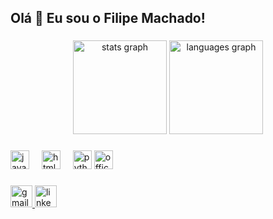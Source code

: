 <h2 align="left">Olá 👋 Eu sou o Filipe Machado! </h2>

###

<div align="center">
  <img src="https://github-readme-stats.vercel.app/api?username=FLPMSZ&hide_title=false&hide_rank=false&show_icons=true&include_all_commits=true&count_private=true&disable_animations=false&theme=tokyonight&locale=en&hide_border=false&include_all_commits=true" height="150" alt="stats graph"  />
  <img src="https://github-readme-stats.vercel.app/api/top-langs?username=FLPMSZ&locale=en&hide_title=false&layout=compact&card_width=320&langs_count=5&theme=tokyonight&hide_border=false&include_all_commits=true" height="150" alt="languages graph"  />
</div>

###

<div align="left">
  <img src="https://cdn.jsdelivr.net/gh/devicons/devicon/icons/javascript/javascript-original.svg" height="30" alt="javascript logo"  />
  <img width="12" />
  <img src="https://cdn.jsdelivr.net/gh/devicons/devicon/icons/html5/html5-original.svg" height="30" alt="html5 logo"  />
  <img width="12" />
  <img src="https://cdn.jsdelivr.net/gh/devicons/devicon/icons/python/python-original.svg" height="30" alt="python logo"  />
  <img src="[https://cdn.imgbin.com/13/21/19/imgbin-microsoft-excel-computer-icons-microsoft-qJfPQf8j6gKjfD2wSQydCPb3x.jpg](https://icon2.cleanpng.com/20190316/gty/kisspng-office-365-microsoft-office-2-13-microsoft-corpora-microsoft-office-professional-plus-version-1812-b-5c8c94a4a440e0.9694622915527169646728.jpg)" height="30" alt="office logo"  />
</div>

###

<div align="left">
  <a href="filipemachado700@gmail.com" target="_blank">
    <img src="https://img.shields.io/static/v1?message=Gmail&logo=gmail&label=&color=D14836&logoColor=white&labelColor=&style=for-the-badge" height="35" alt="gmail logo" />
  </a>
  
  <a href="https://www.linkedin.com/in/filipemsz" target="_blank">
    <img src="https://img.shields.io/static/v1?message=LinkedIn&logo=linkedin&label=&color=0077B5&logoColor=white&labelColor=&style=for-the-badge" height="35" alt="linkedin logo" />
  </a>
</div>

